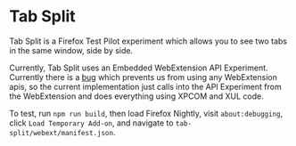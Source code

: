 
Tab Split
=========

Tab Split is a Firefox Test Pilot experiment which allows you to see two tabs in the same window, side by side.

Currently, Tab Split uses an Embedded WebExtension API Experiment. Currently there is a [bug](https://bugzilla.mozilla.org/show_bug.cgi?id=1434076) which prevents us from using any WebExtension apis, so the current implementation just calls into the API Experiment from the WebExtension and does everything using XPCOM and XUL code.

To test, run `npm run build`, then load Firefox Nightly, visit `about:debugging`, click `Load Temporary Add-on`, and navigate to `tab-split/webext/manifest.json`.

